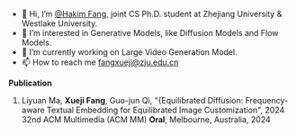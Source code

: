 - 👋 Hi, I’m [@Hakim Fang](https://xuejifang.github.io/), joint CS Ph.D. student at Zhejiang University & Westlake University.
- 👀 I’m interested in Generative Models, like Diffusion Models and Flow Models.
- 🌱 I’m currently working on Large Video Generation Model.
- 📫 How to reach me fangxueji@zju.edu.cn

**Publication**
1. Liyuan Ma, **Xueji Fang**, Guo-jun Qi, "{Equilibrated Diffusion: Frequency-aware Textual Embedding for Equilibrated Image Customization", 2024 32nd ACM Multimedia (ACM MM) **Oral**, Melbourne, Australia, 2024


<!---
- 💞️ I’m looking to collaborate on [A Survey of Quantitative Investment Based on LSTM](https://github.com/XuejiFang/EconomicLab.git).

XuejiFang/XuejiFang is a ✨ special ✨ repository because its `README.md` (this file) appears on your GitHub profile.
You can click the Preview link to take a look at your changes.
--->
